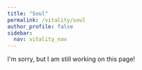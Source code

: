 ```yaml
---
title: "Soul"
permalink: /vitality/soul
author_profile: false
sidebar:
  nav: vitality_nav
---
```


I'm sorry, but I am still working on this page!
